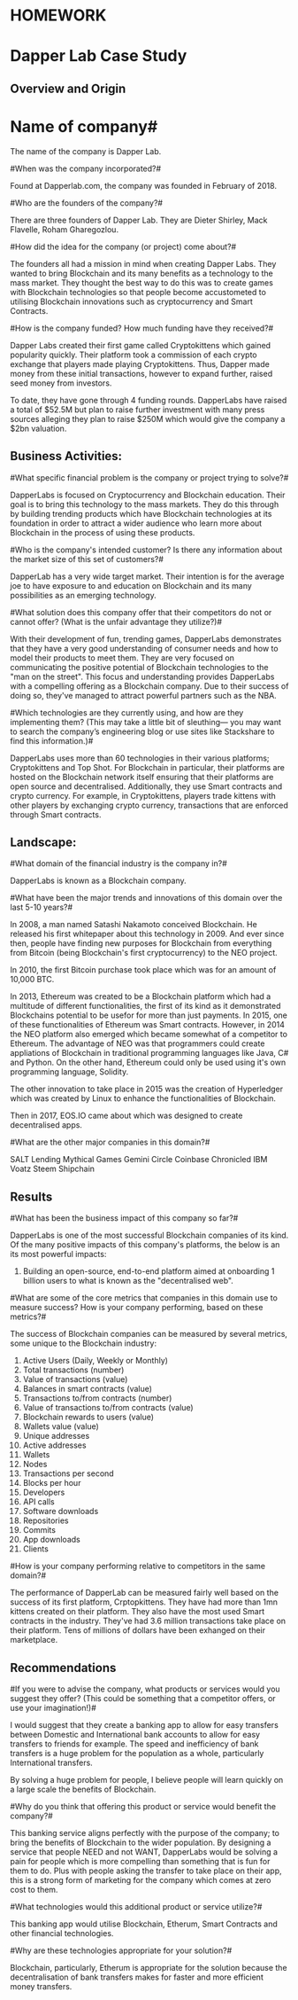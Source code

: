 # HOMEWORK
# Dapper Lab Case Study

## Overview and Origin

# Name of company#

The name of the company is Dapper Lab. 

#When was the company incorporated?#

Found at Dapperlab.com, the company was founded in February of 2018. 

#Who are the founders of the company?#

There are three founders of Dapper Lab. They are Dieter Shirley, Mack Flavelle, Roham Gharegozlou. 

#How did the idea for the company (or project) come about?#

The founders all had a mission in mind when creating Dapper Labs. They wanted to bring Blockchain and its many benefits as a technology to the mass market. They thought the best way to do this was to create games with Blockchain technologies so that people become accustometed to utilising Blockchain innovations such as cryptocurrency and Smart Contracts. 

#How is the company funded? How much funding have they received?#

Dapper Labs created their first game called Cryptokittens which gained popularity quickly. Their platform took a commission of each crypto exchange that players made playing Cryptokittens. Thus, Dapper made money from these initial transactions, however to expand further, raised seed money from investors. 

To date, they have gone through 4 funding rounds. DapperLabs have raised a total of $52.5M but plan to raise further investment with many press sources alleging they plan to raise $250M which would give the company a $2bn valuation. 



## Business Activities:

#What specific financial problem is the company or project trying to solve?#

DapperLabs is focused on Cryptocurrency and Blockchain education. Their goal is to bring this technology to the mass markets. They do this through by building trending products which have Blockchain technologies at its foundation in order to attract a wider audience who learn more about Blockchain in the process of using these products. 

#Who is the company's intended customer?  Is there any information about the market size of this set of customers?#

DapperLab has a very wide target market. Their intention is for the average joe to have exposure to and education on Blockchain and its many possibilities as an emerging technology. 

#What solution does this company offer that their competitors do not or cannot offer? (What is the unfair advantage they utilize?)#

With their development of fun, trending games, DapperLabs demonstrates that they have a very good understanding of consumer needs and how to model their products to meet them. They are very focused on communicating the positive potential of Blockchain technologies to the "man on the street". This focus and understanding provides DapperLabs with a compelling offering as a Blockchain company. Due to their success of doing so, they've managed to attract powerful partners such as the NBA. 

#Which technologies are they currently using, and how are they implementing them? (This may take a little bit of sleuthing–– you may want to search the company’s engineering blog or use sites like Stackshare to find this information.)#

DapperLabs uses more than 60 technologies in their various platforms; Cryptokittens and Top Shot. For Blockchain in particular, their platforms are hosted on the Blockchain network itself ensuring that their platforms are open source and decentralised. Additionally, they use Smart contracts and crypto currency. For example, in Cryptokittens, players trade kittens with other players by exchanging crypto currency, transactions that are enforced through Smart contracts. 



## Landscape:

#What domain of the financial industry is the company in?#

DapperLabs is known as a Blockchain company. 

#What have been the major trends and innovations of this domain over the last 5-10 years?#

In 2008, a man named Satashi Nakamoto conceived Blockchain. He released his first whitepaper about this technology in 2009. And ever since then, people have finding new purposes for Blockchain from everything from Bitcoin (being Blockchain's first cryptocurrency) to the NEO project. 

In 2010, the first Bitcoin purchase took place which was for an amount of 10,000 BTC. 

In 2013, Ethereum was created to be a Blockchain platform which had a multitude of different functionalities, the first of its kind as it demonstrated Blockchains potential to be usefor for more than just payments. 
In 2015, one of these functionalities of Ethereum was Smart contracts. 
However, in 2014 the NEO platform also emerged which became somewhat of a competitor to Ethereum. The advantage of NEO was that programmers could create appliations of Blockchain in traditional programming languages like Java, C# and Python. On the other hand, Ethereum could only be used using it's own programming language, Solidity. 

The other innovation to take place in 2015 was the creation of Hyperledger which was created by Linux to enhance the functionalities of Blockchain. 

Then in 2017, EOS.IO came about which was designed to create decentralised apps. 

#What are the other major companies in this domain?#

SALT Lending
Mythical Games
Gemini
Circle
Coinbase
Chronicled
IBM
Voatz
Steem
Shipchain



## Results

#What has been the business impact of this company so far?#

DapperLabs is one of the most successful Blockchain companies of its kind. Of the many positive impacts of this company's platforms, the below is an its most powerful impacts:
1) Building an open-source, end-to-end platform aimed at onboarding 1 billion users to what is known as the "decentralised web". 


#What are some of the core metrics that companies in this domain use to measure success? How is your company performing, based on these metrics?#

The success of Blockchain companies can be measured by several metrics, some unique to the Blockchain industry:
1) Active Users (Daily, Weekly or Monthly)
2) Total transactions (number)
3) Value of transactions (value)
4) Balances in smart contracts (value)
5) Transactions to/from contracts (number)
6) Value of transactions to/from contracts (value)
7) Blockchain rewards to users (value)
8) Wallets value (value)
9) Unique addresses
10) Active addresses
11) Wallets
12) Nodes
13) Transactions per second
14) Blocks per hour
15) Developers
16) API calls
17) Software downloads
18) Repositories
19) Commits
20) App downloads
21) Clients



#How is your company performing relative to competitors in the same domain?#

The performance of DapperLab can be measured fairly well based on the success of its first platform, Crptopkittens. They have had more than 1mn kittens created on their platform. They also have the most used Smart contracts in the industry. They've had 3.6 million transactions take place on their platform. Tens of millions of dollars have been exhanged on their marketplace. 


## Recommendations

#If you were to advise the company, what products or services would you suggest they offer? (This could be something that a competitor offers, or use your imagination!)#

I would suggest that they create a banking app to allow for easy transfers between Domestic and International bank accounts to allow for easy transfers to friends for example. The speed and inefficiency of bank transfers is a huge problem for the population as a whole, particularly International transfers. 

By solving a huge problem for people, I believe people will learn quickly on a large scale the benefits of Blockchain. 


#Why do you think that offering this product or service would benefit the company?#

This banking service aligns perfectly with the purpose of the company; to bring the benefits of Blockchain to the wider population. By designing a service that people NEED and not WANT, DapperLabs would be solving a pain for people which is more compelling than something that is fun for them to do. Plus with people asking the transfer to take place on their app, this is a strong form of marketing for the company which comes at zero cost to them. 

#What technologies would this additional product or service utilize?#

This banking app would utilise Blockchain, Etherum, Smart Contracts and other financial technologies. 



#Why are these technologies appropriate for your solution?#

Blockchain, particularly, Etherum is appropriate for the solution because the decentralisation of bank transfers makes for faster and more efficient money transfers. 